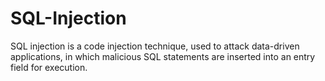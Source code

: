 # SQL-Injection
SQL injection is a code injection technique, used to attack data-driven applications, in which malicious SQL statements are inserted into an entry field for execution.
